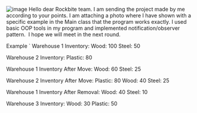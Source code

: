 ![image](https://github.com/oganesova/Sandship/assets/91662679/2740666a-6009-44d8-960f-3b4b045ca94f)
Hello dear Rockbite team.
I am sending the project made by me according to your points.
I am attaching a photo where I have shown with a specific example in the Main class that the program works exactly.
I used basic OOP tools in my program and implemented notification/observer pattern. 
I hope we will meet in the next round.

Example `
Warehouse 1 Inventory:
Wood: 100
Steel: 50

Warehouse 2 Inventory:
Plastic: 80

Warehouse 1 Inventory After Move:
Wood: 60
Steel: 25

Warehouse 2 Inventory After Move:
Plastic: 80
Wood: 40
Steel: 25

Warehouse 1 Inventory After Removal:
Wood: 40
Steel: 10

Warehouse 3 Inventory:
Wood: 30
Plastic: 50
